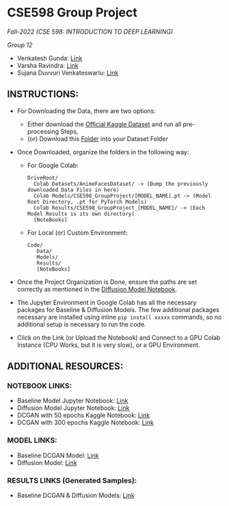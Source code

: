 # CSE598 Group Project
*Fall-2022 (CSE 598: INTRODUCTION TO DEEP LEARNING)*

*Group 12*
* Venkatesh Gunda: [Link](https://github.com/venkate5hgunda)
* Varsha Ravindra: [Link](https://github.com/Varsha-R)
* Sujana Duvvuri Venkateswarlu: [Link](https://github.com/sduvvur7)

## INSTRUCTIONS:
* For Downloading the Data, there are two options:
  * Either download the [Official Kaggle Dataset](https://www.kaggle.com/datasets/splcher/animefacedataset) and run all pre-processing Steps, 
  * (or) Download this [Folder](https://drive.google.com/drive/folders/124HOux2P2m1PyKB0C5_SnBxl_lTN4pvG?usp=sharing) into your Dataset Folder
* Once Downloaded, organize the folders in the following way: 
  * For Google Colab:
    ```
    DriveRoot/
      Colab Datasets/AnimeFacesDataset/ -> (Dump the previously downloaded Data Files in here)
      Colab Models/CSE598_GroupProject/[MODEL_NAME].pt -> (Model Root Directory, .pt for PyTorch Models)
      Colab Results/CSE598_GroupProject_[MODEL_NAME]/ -> (Each Model Results is its own directory)
      [NoteBooks]
    ```
   * For Local (or) Custom Environment:
     ```
     Code/
        Data/
        Models/
        Results/
        [NoteBooks]
     ```
* Once the Project Organization is Done, ensure the paths are set correctly as mentioned in the [Diffusion Model Notebook](https://colab.research.google.com/drive/1p9jPcfo6gIRQbRSQGVcCh0_pudpF7QHW#scrollTo=CA7a_TR8h_3j&line=3&uniqifier=1).

* The Jupyter Environment in Google Colab has all the necessary packages for Baseline & Diffusion Models. The few additional packages necessary are installed using inline `pip install xxxxx` commands, so no additional setup is necessary to run the code.
* Click on the Link (or Upload the Notebook) and Connect to a GPU Colab Instance (CPU Works, but it is very slow), or a GPU Environment.

## ADDITIONAL RESOURCES:
### NOTEBOOK LINKS:
* Baseline Model Jupyter Notebook: [Link](https://colab.research.google.com/drive/1pwrK0NQtamiWkEWdlC6m8WenJnQp4var?usp=sharing)
* Diffusion Model Jupyter Notebook: [Link](https://colab.research.google.com/drive/1p9jPcfo6gIRQbRSQGVcCh0_pudpF7QHW?usp=sharing)
* DCGAN with 50 epochs Kaggle Notebook: [Link](https://www.kaggle.com/code/patrocharm/dcgan-15k-50-epochs)
* DCGAN with 300 epochs Kaggle Notebook: [Link](https://www.kaggle.com/patrocharm/dcgan-15k-300-epochs)

### MODEL LINKS:
* Baseline DCGAN Model: [Link](https://drive.google.com/drive/folders/1i4_4soLUGullCS5ioMxT10kbOtf4nEWz?usp=sharing)
* Diffusion Model: [Link](https://drive.google.com/drive/folders/1q1jn6r8smsGKxrxkNN2G9eodMUbUOhd8?usp=share_link)

### RESULTS LINKS (Generated Samples):
* Baseline DCGAN & Diffusion Models: [Link](https://drive.google.com/drive/folders/1-0UbtOwF8sD6vOUnmLrpb9XxsCWSoZbp?usp=sharing)
